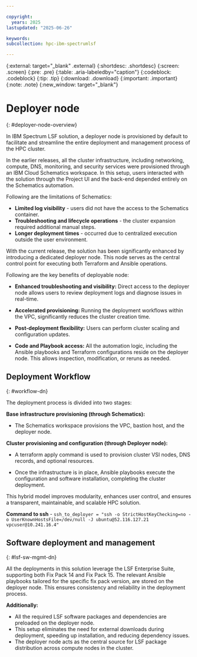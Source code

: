 ```yaml
---

copyright:
  years: 2025
lastupdated: "2025-06-26"

keywords:
subcollection: hpc-ibm-spectrumlsf

---
```


{:external: target="_blank" .external}
{:shortdesc: .shortdesc}
{:screen: .screen}
{:pre: .pre}
{:table: .aria-labeledby="caption"}
{:codeblock: .codeblock}
{:tip: .tip}
{:download: .download}
{:important: .important}
{:note: .note}
{:new_window: target="_blank"}

# Deployer node
{: #deployer-node-overview}

In IBM Spectrum LSF solution, a deployer node is provisioned by default to facilitate and streamline the entire deployment and management process of the HPC cluster.

In the earlier releases, all the cluster infrastructure, including networking, compute, DNS, monitoring, and security services were provisioned through an IBM Cloud Schematics workspace. In this setup, users interacted with the solution through the Project UI and  the back-end depended entirely on the Schematics automation.

Following are the limitations of Schematics:

* **Limited log visibility** - users did not have the access to the Schematics container.
* **Troubleshooting and lifecycle operations** - the cluster expansion required additional manual steps.
* **Longer deployment times** - occurred due to centralized execution outside the user environment.

With the current release, the solution has been significantly enhanced by introducing a dedicated deployer node. This node serves as the central control point for executing both Terraform and Ansible operations.

Following are the key benefits of deployable node:

* **Enhanced troubleshooting and visibility:** Direct access to the deployer node allows users to review deployment logs and diagnose issues in real-time.

* **Accelerated provisioning:** Running the deployment workflows within the VPC, significantly reduces the cluster creation time.

* **Post-deployment flexibility:** Users can perform cluster scaling and configuration updates.

* **Code and Playbook access:** All the automation logic, including the Ansible playbooks and Terraform configurations reside on the deployer node. This allows inspection, modification, or reruns as needed.

## Deployment Workflow
{: #workflow-dn}

The deployment process is divided into two stages:

**Base infrastructure provisioning (through Schematics):**

* The Schematics workspace provisions the VPC, bastion host, and the deployer node.

**Cluster provisioning and configuration (through Deployer node):**

* A terraform apply command is used to provision cluster VSI nodes, DNS records, and optional resources.

* Once the infrastructure is in place, Ansible playbooks execute the configuration and software installation, completing the cluster deployment.

This hybrid model improves modularity, enhances user control, and ensures a transparent, maintainable, and scalable HPC solution.

**Command to ssh** - `ssh_to_deployer = "ssh -o StrictHostKeyChecking=no -o UserKnownHostsFile=/dev/null -J ubuntu@52.116.127.21 vpcuser@10.241.16.4"`

## Software deployment and management
{: #lsf-sw-mgmt-dn}

All the deployments in this solution leverage the LSF Enterprise Suite, supporting both Fix Pack 14 and Fix Pack 15. The relevant Ansible playbooks tailored for the specific fix pack version, are stored on the deployer node. This ensures consistency and reliability in the deployment process.

**Additionally:**

* All the required LSF software packages and dependencies are preloaded on the deployer node.
* This setup eliminates the need for external downloads during deployment, speeding up installation, and reducing dependency issues.
* The deployer node acts as the central source for LSF package distribution across compute nodes in the cluster.
